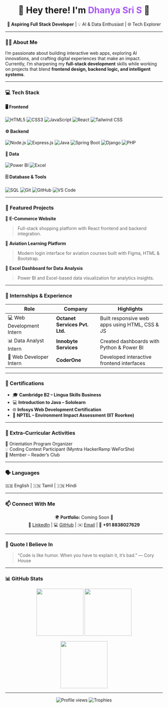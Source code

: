<h1 align="center">🌸 Hey there! I'm <span style="color:#a855f7;">Dhanya Sri S</span> 👋</h1>

<p align="center">
  🚀 <b>Aspiring Full Stack Developer</b> | 💡 AI & Data Enthusiast | 🌐 Tech Explorer
</p>

---

### 👩‍💻 About Me

I’m passionate about building interactive web apps, exploring AI innovations, and crafting digital experiences that make an impact.  
Currently, I’m sharpening my **full-stack development** skills while working on projects that blend **frontend design, backend logic, and intelligent systems**.

---

### 💻 Tech Stack

#### 🖥️ Frontend
![HTML5](https://img.shields.io/badge/HTML5-E34F26?style=for-the-badge&logo=html5&logoColor=white)
![CSS3](https://img.shields.io/badge/CSS3-1572B6?style=for-the-badge&logo=css3&logoColor=white)
![JavaScript](https://img.shields.io/badge/JavaScript-F7E017?style=for-the-badge&logo=javascript&logoColor=black)
![React](https://img.shields.io/badge/React-20232A?style=for-the-badge&logo=react&logoColor=61DAFB)
![Tailwind CSS](https://img.shields.io/badge/Tailwind-06B6D4?style=for-the-badge&logo=tailwindcss&logoColor=white)

#### ⚙️ Backend
![Node.js](https://img.shields.io/badge/Node.js-43853D?style=for-the-badge&logo=node.js&logoColor=white)
![Express.js](https://img.shields.io/badge/Express.js-404D59?style=for-the-badge)
![Java](https://img.shields.io/badge/Java-ED8B00?style=for-the-badge&logo=openjdk&logoColor=white)
![Spring Boot](https://img.shields.io/badge/SpringBoot-6DB33F?style=for-the-badge&logo=springboot&logoColor=white)
![Django](https://img.shields.io/badge/Django-092E20?style=for-the-badge&logo=django&logoColor=white)
![PHP](https://img.shields.io/badge/PHP-777BB4?style=for-the-badge&logo=php&logoColor=white)

#### 🧠 Data
![Power BI](https://img.shields.io/badge/Power%20BI-F2C811?style=for-the-badge&logo=powerbi&logoColor=black)
![Excel](https://img.shields.io/badge/Excel-217346?style=for-the-badge&logo=microsoft-excel&logoColor=white)

#### 🗄️ Database & Tools
![SQL](https://img.shields.io/badge/SQL-003B57?style=for-the-badge&logo=databricks&logoColor=white)
![Git](https://img.shields.io/badge/Git-F05032?style=for-the-badge&logo=git&logoColor=white)
![GitHub](https://img.shields.io/badge/GitHub-181717?style=for-the-badge&logo=github&logoColor=white)
![VS Code](https://img.shields.io/badge/VS%20Code-007ACC?style=for-the-badge&logo=visualstudiocode&logoColor=white)

---

### 🌟 Featured Projects
🔹 **E-Commerce Website**  
> Full-stack shopping platform with React frontend and backend integration.

🔹 **Aviation Learning Platform**  
> Modern login interface for aviation courses built with Figma, HTML & Bootstrap.

🔹 **Excel Dashboard for Data Analysis**  
> Power BI and Excel-based data visualization for analytics insights.

---

### 💼 Internships & Experience

| Role | Company | Highlights |
|------|----------|-------------|
| 💻 Web Development Intern | **Octanet Services Pvt. Ltd.** | Built responsive web apps using HTML, CSS & JS |
| 📊 Data Analyst Intern | **Innobyte Services** | Created dashboards with Python & Power BI |
| 🧩 Web Developer Intern | **CoderOne** | Developed interactive frontend interfaces |

---

### 🏅 Certifications

- 🎓 **Cambridge B2 – Lingua Skills Business**
- 💻 **Introduction to Java – Sololearn**
- 🌐 **Infosys Web Development Certification**
- 📘 **NPTEL – Environment Impact Assessment (IIT Roorkee)**

---

### 🎯 Extra-Curricular Activities

💬 Orientation Program Organizer  
💡 Coding Contest Participant (Myntra HackerRamp WeForShe)  
📖 Member – Reader’s Club  

---

### 🗣️ Languages
🇬🇧 English | 🇮🇳 Tamil | 🇮🇳 Hindi  

---

### 📫 Connect With Me  

<p align="center">
  🌍 <b>Portfolio:</b> Coming Soon 🚧 <br>
  💼 <a href="https://linkedin.com/in/dhanya-sri-73a2952b7" target="_blank">LinkedIn</a> |
  💻 <a href="https://github.com/DhanyaSri287" target="_blank">GitHub</a> |
  ✉️ <a href="mailto:dhanyasris96@gmail.com">Email</a> |
  📱 <b>+91 8838027629</b>
</p>

---

### 💬 Quote I Believe In
> “Code is like humor. When you have to explain it, it’s bad.” — Cory House

---

### 📊 GitHub Stats

<p align="center">
  <img src="https://github-readme-stats.vercel.app/api?username=DhanyaSri287&show_icons=true&theme=tokyonight" height="150"/>
  <img src="https://github-readme-stats.vercel.app/api/top-langs/?username=DhanyaSri287&layout=compact&theme=tokyonight" height="150"/>
</p>

<p align="center">
  <img src="https://github-readme-streak-stats.herokuapp.com/?user=DhanyaSri287&theme=tokyonight" height="150"/>
</p>

---

<p align="center">
  <img src="https://komarev.com/ghpvc/?username=DhanyaSri287&label=Profile%20Views&color=blueviolet&style=flat-square" alt="Profile views"/>
  <img src="https://github-profile-trophy.vercel.app/?username=DhanyaSri287&theme=onedark&row=1&no-frame=true&margin-w=10" alt="Trophies"/>
</p>
